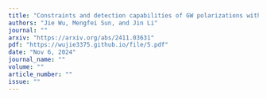 ```yaml
---
title: "Constraints and detection capabilities of GW polarizations with space-based detectors in different TDI combinations"
authors: "Jie Wu, Mengfei Sun, and Jin Li"
journal: ""
arxiv: "https://arxiv.org/abs/2411.03631"
pdf: "https://wujie3375.github.io/file/5.pdf"
date: "Nov 6, 2024"
journal_name: ""
volume: ""
article_number: ""
issue: ""
---
```


